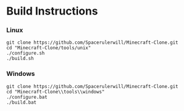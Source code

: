 # Build Instructions
### Linux

```
git clone https://github.com/Spacerulerwill/Minecraft-Clone.git
cd "Minecraft-Clone/tools/unix"
./configure.sh
./build.sh
```

### Windows
```
git clone https://github.com/Spacerulerwill/Minecraft-Clone.git
cd "Minecraft-Clone\\tools\\windows"
./configure.bat
./build.bat
```